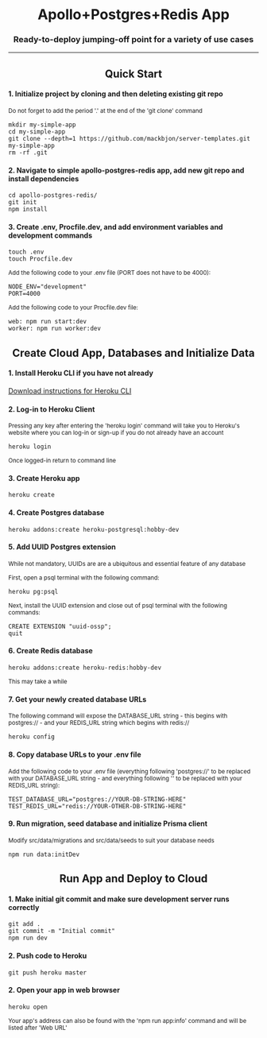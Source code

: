 <div align="center">
  <h1>Apollo+Postgres+Redis App</h1>
  <p><h3 align="center">Ready-to-deploy jumping-off point for a variety of use cases</h3></p>
</div>

<hr>

<div align="center">
  <h2>Quick Start</h2>
</div>

#### 1. Initialize project by cloning and then deleting existing git repo

<sub> Do not forget to add the period '.' at the end of the 'git clone' command </sub>

```
mkdir my-simple-app
cd my-simple-app
git clone --depth=1 https://github.com/mackbjon/server-templates.git my-simple-app
rm -rf .git
```

#### 2. Navigate to simple apollo-postgres-redis app, add new git repo and install dependencies

```
cd apollo-postgres-redis/
git init
npm install
```

#### 3. Create .env, Procfile.dev, and add environment variables and development commands

```
touch .env
touch Procfile.dev
```

<sub> Add the following code to your .env file (PORT does not have to be 4000): </sub>

```
NODE_ENV="development"
PORT=4000
```

<sub> Add the following code to your Procfile.dev file: </sub>

```
web: npm run start:dev
worker: npm run worker:dev
```

<div align="center">
  <h2>Create Cloud App, Databases and Initialize Data</h2>
</div>

#### 1. Install Heroku CLI if you have not already

[Download instructions for Heroku CLI](https://devcenter.heroku.com/articles/heroku-cli)

#### 2. Log-in to Heroku Client

<sub> Pressing any key after entering the 'heroku login' command will take you to Heroku's website where you can log-in or sign-up if you do not already have an account </sub>

```
heroku login
```

<sub> Once logged-in return to command line </sub>

#### 3. Create Heroku app

```
heroku create
```

#### 4. Create Postgres database

```
heroku addons:create heroku-postgresql:hobby-dev
```

#### 5. Add UUID Postgres extension

<sub> While not mandatory, UUIDs are are a ubiquitous and essential feature of any database </sub>

<sub> First, open a psql terminal with the following command: </sub>

```
heroku pg:psql
```

<sub> Next, install the UUID extension and close out of psql terminal with the following commands: </sub>

```
CREATE EXTENSION "uuid-ossp";
quit
```

#### 6. Create Redis database

```
heroku addons:create heroku-redis:hobby-dev
```

<sub> This may take a while </sub>

#### 7. Get your newly created database URLs

<sub> The following command will expose the DATABASE_URL string - this begins with postgres:// - and your REDIS_URL string which begins with redis:// </sub>

```
heroku config
```

#### 8. Copy database URLs to your .env file

<sub> Add the following code to your .env file (everything following 'postgres://' to be replaced with your DATABASE_URL string - and everything following '' to be replaced with your REDIS_URL string): </sub>

```
TEST_DATABASE_URL="postgres://YOUR-DB-STRING-HERE"
TEST_REDIS_URL="redis://YOUR-OTHER-DB-STRING-HERE"
```

#### 9. Run migration, seed database and initialize Prisma client

<sub> Modify src/data/migrations and src/data/seeds to suit your database needs </sub>

```
npm run data:initDev
```

<div align="center">
  <h2>Run App and Deploy to Cloud</h2>
</div>

#### 1. Make initial git commit and make sure development server runs correctly

```
git add .
git commit -m "Initial commit"
npm run dev
```

#### 2. Push code to Heroku

```
git push heroku master
```

#### 2. Open your app in web browser

```
heroku open
```

<sub> Your app's address can also be found with the 'npm run app:info' command and will be listed after 'Web URL' </sub>
